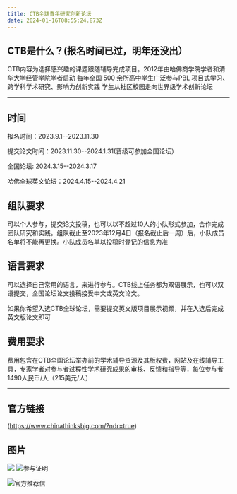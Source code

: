 ```yaml
---
title: CTB全球青年研究创新论坛
date: 2024-01-16T08:55:24.873Z
---
```

## CTB是什么？(报名时间已过，明年还没出）

CTB内容为选择感兴趣的课题跟随辅导完成项目。2012年由哈佛商学院学者和清华大学经管学院学者启动
每年全国 500 余所高中学生广泛参与PBL 项目式学习、跨学科学术研究、影响力创新实践
学生从社区校园走向世界级学术创新论坛

- - -

## 时间

报名时间：2023.9.1--2023.11.30

提交论文时间：2023.11.30--2024.1.31(晋级可参加全国论坛）

全国论坛: 2024.3.15--2024.3.17

哈佛全球英文论坛：2024.4.15--2024.4.21

## 组队要求

可以个人参与，提交论文投稿，也可以以不超过10人的小队形式参加，合作完成团队研究和实践。组队截止至2023年12月4日（报名截止后一周）后，小队成员名单将不能再更换。小队成员名单以投稿时登记的信息为准

## 语言要求

可以选择自己常用的语言，来进行参与。CTB线上任务都为双语展示，也可以双语提交，全国论坛论文投稿接受中文或英文论文。

如果你希望入选CTB全球论坛，需要提交英文版项目展示视频，并在入选后完成英文版论文即可

## 费用要求

费用包含在CTB全国论坛举办前的学术辅导资源及其版权费，网站及在线辅导工具，专家学者对参与者过程性学术研究成果的审核、反馈和指导等，每位参与者1490人民币/人（215美元/人）

- - -

## 官方链接

(https://www.chinathinksbig.com/?ndr=true)

## 图片

![](https://ctb20.oss-cn-hangzhou.aliyuncs.com/web23-24/inner/why-join-ctb/1.png)
![参与证明](https://ctb20.oss-cn-hangzhou.aliyuncs.com/web23-24/inner/why-join-ctb/3.png)

![官方推荐信](https://ctb20.oss-cn-hangzhou.aliyuncs.com/web23-24/inner/why-join-ctb/2.png)